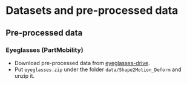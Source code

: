 # Datasets and pre-processed data



## Pre-processed data

### Eyeglasses (PartMobility)


- Download pre-processed data from [eyeglasses-drive](). 
- Put `eyeglasses.zip` under the folder `data/Shape2Motion_Deform` and unzip it. 
  
  

